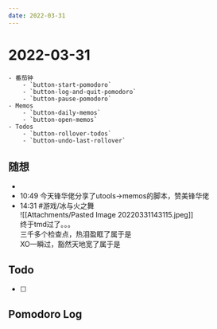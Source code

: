 ```yaml
---
date: 2022-03-31
---
```


# 2022-03-31

````ad-kanban
- 番茄钟
	- `button-start-pomodoro`
	- `button-log-and-quit-pomodoro`
	- `button-pause-pomodoro`
- Memos
	- `button-daily-memos`
	- `button-open-memos`
- Todos
	- `button-rollover-todos`
	- `button-undo-last-rollover`
````

## 随想
- 
- 10:49 今天锋华佬分享了utools->memos的脚本，赞美锋华佬
- 14:31 #游戏/冰与火之舞 <br>![[Attachments/Pasted Image 20220331143115.jpeg]]<br>终于tmd过了。。。<br>三千多个检查点，热泪盈眶了属于是<br>XO一瞬过，豁然天地宽了属于是




## Todo
- [ ] 

## Pomodoro Log